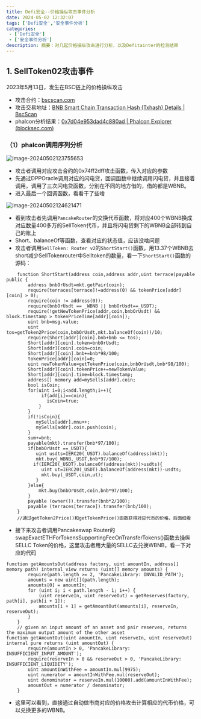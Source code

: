 ```yaml
---
title: Defi安全--价格操纵攻击事件分析
date: 2024-05-02 12:32:07
tags: ['Defi安全','安全事件分析']
categories:
 - ['Defi安全']
 - ['安全事件分析']
description: 摘要：对几起价格操纵攻击进行分析，以及Defitainter的检测结果
---
```


## 1. SellToken02攻击事件

2023年5月13日，发生在BSC链上的价格操纵攻击

- 攻击合约：[bscscan.com](https://bscscan.com/address/0x19ed7cd5f1d2bd02713131344d6890454d7c599f)
- 攻击交易地址：[BNB Smart Chain Transaction Hash (Txhash) Details | BscScan](https://bscscan.com/tx/0x7d04e953dad4c880ad72b655a9f56bc5638bf4908213ee9e74360e56fa8d7c6a)
- phalcon分析结果：[0x7d04e953dad4c880ad | Phalcon Explorer (blocksec.com)](https://app.blocksec.com/explorer/tx/bsc/0x7d04e953dad4c880ad72b655a9f56bc5638bf4908213ee9e74360e56fa8d7c6a)

### （1）phalcon调用序列分析

![image-20240502123755653](https://gitee.com/Emmanuel_scb/blogimage/raw/master/img/202405021243773.png)

- 攻击者调用对应攻击合约的0x74ff2dff攻击函数，传入对应的参数
- 先通过DPPOracle调用对应的闪电贷，回调函数中继续调用闪电贷，并且接着调用，调用了三次闪电贷函数，分别在不同的地方借的，借的都是WBNB。
- 进入最后一个回调函数，看看干了些啥

![image-20240502124621471](https://gitee.com/Emmanuel_scb/blogimage/raw/master/img/202405021246470.png)

- 看到攻击者先调用`PancakeRouter`的交换代币函数，将对应400个WBNB换成对应数量400多万的SellToken代币，并且将闪电贷剩下的WBNB全部转到自己的账上
- Short、balanceOf等函数，查看对应的状态值，应该没啥问题
- 攻击者调用`SellToken: Router v2`的`ShortStart()`函数，用13.37个WBNB去short减少SellTokenrouter中Selltoken的数量，看一下`ShortStart()`函数的源码：

```solidity
    function ShortStart(address coin,address addr,uint terrace)payable public {
        address bnbOrUsdt=mkt.getPair(coin);
        require(terraces[terrace]!=address(0) && tokenPrice[addr][coin] > 0);
        require(coin != address(0));
        require(bnbOrUsdt == _WBNB || bnbOrUsdt==_USDT);
        require(!getNewTokenPrice(addr,coin,bnbOrUsdt) && block.timestamp > tokenPriceTime[addr][coin]);
        uint bnb=msg.value;
        uint tos=getToken2Price(coin,bnbOrUsdt,mkt.balanceOf(coin))/10;
        require(Short[addr][coin].bnb+bnb <= tos);
        Short[addr][coin].token=bnbOrUsdt;
        Short[addr][coin].coin=coin;
        Short[addr][coin].bnb+=bnb*98/100;
        tokenPrice[addr][coin]=0;
        uint newTokenValue=getTokenPrice(coin,bnbOrUsdt,bnb*98/100);
        Short[addr][coin].tokenPrice+=newTokenValue;
        Short[addr][coin].time=block.timestamp;
        address[] memory add=mySells[addr].coin;
        bool isCoin;
        for(uint i=0;i<add.length;i++){
             if(add[i]==coin){
               isCoin=true;
            }
        }
        if(!isCoin){
           mySells[addr].mnu++;
           mySells[addr].coin.push(coin);
        }
        sum+=bnb;
        payable(mkt).transfer(bnb*97/100);
        if(bnbOrUsdt ==_USDT){
           uint usdts=IERC20(_USDT).balanceOf(address(mkt));
           mkt.buy(_WBNB,_USDT,bnb*97/100);
          if(IERC20(_USDT).balanceOf(address(mkt))>usdts){
             uint ut=IERC20(_USDT).balanceOf(address(mkt))-usdts;
             mkt.buy(_USDT,coin,ut);
           }
        }else{
            mkt.buy(bnbOrUsdt,coin,bnb*97/100);
        }
        payable (owner()).transfer(bnb*2/100);
        payable (terraces[terrace]).transfer(bnb/100);
    }
    //通过getToken2Price()和getTokenPrice()函数获得对应代币的价格，后面细看
```

- 接下来攻击者调用Pancakeswap Router的swapExactETHForTokensSupportingFeeOnTransferTokens()函数去操纵SELLC Token的价格，这里攻击者用大量的SELLC去兑换WBNB，看一下对应的代码

```solidity
function getAmountsOut(address factory, uint amountIn, address[] memory path) internal view returns (uint[] memory amounts) {
        require(path.length >= 2, 'PancakeLibrary: INVALID_PATH');
        amounts = new uint[](path.length);
        amounts[0] = amountIn;
        for (uint i; i < path.length - 1; i++) {
            (uint reserveIn, uint reserveOut) = getReserves(factory, path[i], path[i + 1]);
            amounts[i + 1] = getAmountOut(amounts[i], reserveIn, reserveOut);
        }
    }
    // given an input amount of an asset and pair reserves, returns the maximum output amount of the other asset
function getAmountOut(uint amountIn, uint reserveIn, uint reserveOut) internal pure returns (uint amountOut) {
        require(amountIn > 0, 'PancakeLibrary: INSUFFICIENT_INPUT_AMOUNT');
        require(reserveIn > 0 && reserveOut > 0, 'PancakeLibrary: INSUFFICIENT_LIQUIDITY');
        uint amountInWithFee = amountIn.mul(9975);
        uint numerator = amountInWithFee.mul(reserveOut);
        uint denominator = reserveIn.mul(10000).add(amountInWithFee);
        amountOut = numerator / denominator;
    }
```

- 这里可以看到，直接通过自动做市商对应的价格攻击计算相应的代币价格，可以兑换更多的WBNB。




























